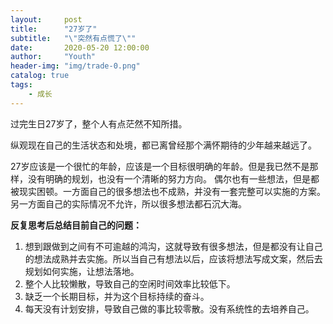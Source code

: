```yaml
---
layout:     post
title:      "27岁了"
subtitle:   "\"突然有点慌了\""
date:       2020-05-20 12:00:00
author:     "Youth"
header-img: "img/trade-0.png"
catalog: true
tags:
    - 成长
---
```


过完生日27岁了，整个人有点茫然不知所措。

纵观现在自己的生活状态和处境，都已离曾经那个满怀期待的少年越来越远了。

27岁应该是一个很忙的年龄，应该是一个目标很明确的年龄。但是我已然不是那样，没有明确的规划，也没有一个清晰的努力方向。
偶尔也有一些想法，但是都被现实困顿。一方面自己的很多想法也不成熟，并没有一套完整可以实施的方案。另一方面自己的实际情况不允许，所以很多想法都石沉大海。

**反复思考后总结目前自己的问题：**

1. 想到跟做到之间有不可逾越的鸿沟，这就导致有很多想法，但是都没有让自己的想法成熟并去实施。所以当自己有想法以后，应该将想法写成文案，然后去规划如何实施，让想法落地。
2. 整个人比较懒散，导致自己的空闲时间效率比较低下。
3. 缺乏一个长期目标，并为这个目标持续的奋斗。
4. 每天没有计划安排，导致自己做的事比较零散。没有系统性的去培养自己。